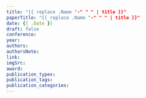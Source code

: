 ```yaml
---
title: "{{ replace .Name "-" " " | title }}"
paperTitle: "{{ replace .Name "-" " " | title }}"
date: {{ .Date }}
draft: false
conference:
year:
authors: 
authorsNote:
link:
imgSrc: 
award:
publication_types:
publication_tags:
publication_categories:
---
```



